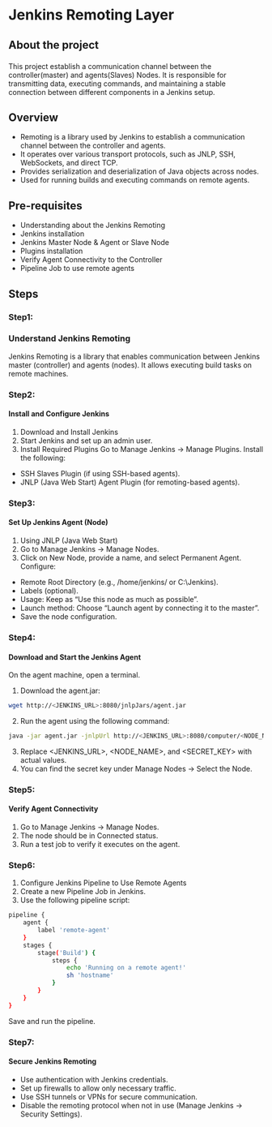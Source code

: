 # <p align="">Jenkins Remoting Layer
## <p align="">About the project</p>
   This project establish a communication channel between the controller(master) and agents(Slaves) Nodes.
It is responsible for transmitting data, executing commands, and maintaining a stable connection between different components in a Jenkins setup.

## Overview  
* Remoting is a library used by Jenkins to establish a communication channel between the controller and agents.
* It operates over various transport protocols, such as JNLP, SSH, WebSockets, and direct TCP.
* Provides serialization and deserialization of Java objects across nodes.
* Used for running builds and executing commands on remote agents.

## Pre-requisites
* Understanding about the Jenkins Remoting
* Jenkins installation
* Jenkins Master Node & Agent or Slave Node
* Plugins installation
* Verify Agent Connectivity to the Controller
* Pipeline Job to use remote agents

## <p align="">Steps</p>

### <p align="">Step1:</p>

### <p align="">Understand Jenkins Remoting</p>
Jenkins Remoting is a library that enables communication between Jenkins master (controller) and agents (nodes). It allows executing build tasks on remote machines.

### <p align="">Step2:</p>

#### <p align="">Install and Configure Jenkins</p>
1. Download and Install Jenkins
2. Start Jenkins and set up an admin user.
3. Install Required Plugins
Go to Manage Jenkins → Manage Plugins.
Install the following:
* SSH Slaves Plugin (if using SSH-based agents).
* JNLP (Java Web Start) Agent Plugin (for remoting-based agents).

### <p align="">Step3:</p>

#### <p align="">Set Up Jenkins Agent (Node)</p>
1. Using JNLP (Java Web Start)
2. Go to Manage Jenkins → Manage Nodes.
3. Click on New Node, provide a name, and select Permanent Agent.
Configure:
* Remote Root Directory (e.g., /home/jenkins/ or C:\Jenkins\).
* Labels (optional).
* Usage: Keep as “Use this node as much as possible”.
* Launch method: Choose “Launch agent by connecting it to the master”.
* Save the node configuration.

### <p align="">Step4:</p>

#### <p align="">Download and Start the Jenkins Agent</p>
On the agent machine, open a terminal.
1. Download the agent.jar:

```bash
wget http://<JENKINS_URL>:8080/jnlpJars/agent.jar
```

2. Run the agent using the following command:

```bash
java -jar agent.jar -jnlpUrl http://<JENKINS_URL>:8080/computer/<NODE_NAME>/slave-agent.jnlp -secret <SECRET_KEY> -workDir "<WORK_DIRECTORY>"
```

3. Replace <JENKINS_URL>, <NODE_NAME>, and <SECRET_KEY> with actual values.
4. You can find the secret key under Manage Nodes → Select the Node.

### <p align="">Step5:</p>

#### <p align="">Verify Agent Connectivity</p>
1. Go to Manage Jenkins → Manage Nodes.
2. The node should be in Connected status.
3. Run a test job to verify it executes on the agent.

### <p align="">Step6:</p> 
1. Configure Jenkins Pipeline to Use Remote Agents
2. Create a new Pipeline Job in Jenkins.
3. Use the following pipeline script:

```bash
pipeline {
    agent {
        label 'remote-agent'
    }
    stages {
        stage('Build') {
            steps {
                echo 'Running on a remote agent!'
                sh 'hostname'
            }
        }
    }
}
```
Save and run the pipeline.

### <p align="">Step7:</p>

#### <p align="">Secure Jenkins Remoting</p>
* Use authentication with Jenkins credentials.
* Set up firewalls to allow only necessary traffic.
* Use SSH tunnels or VPNs for secure communication.
* Disable the remoting protocol when not in use (Manage Jenkins → Security Settings).

